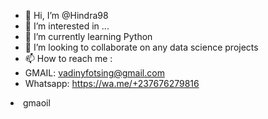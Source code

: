- 👋 Hi, I’m @Hindra98
- 👀 I’m interested in ...
- 🌱 I’m currently learning Python
- 💞️ I’m looking to collaborate on any data science projects
- 📫 How to reach me :
- GMAIL: vadinyfotsing@gmail.com
- Whatsapp: https://wa.me/+237676279816

<li>gmaoil</li>
<!---
Hindra98/Hindra98 is a ✨ special ✨ repository because its `README.md` (this file) appears on your GitHub profile.
You can click the Preview link to take a look at your changes.
--->
